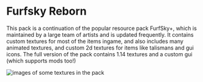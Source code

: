 # Furfsky Reborn

This pack is a continuation of the popular resource pack FurfSky+, which is maintained by a large team of artists and is updated frequently.
It contains custom textures for most of the items ingame, and also includes many animated textures, and custom 2d textures for items like talismans and gui icons. 
The full version of the pack contains 1.14 textures and a custom gui (which supports mods too!)

![images of some textures in the pack](https://i.imgur.com/zzgDJnx.png)







